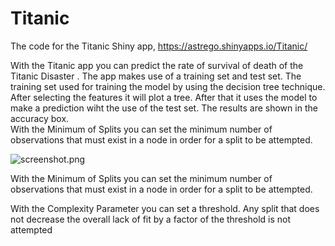 # Titanic
The code for the Titanic Shiny app, https://astrego.shinyapps.io/Titanic/


With the Titanic app you can predict the rate of survival of death of the Titanic Disaster . The app makes use of a training set and test set. The training set used for training the model by using the decision tree technique. After selecting the features it will plot a tree. After that it uses the model to make a prediction wiht the use of the test set. The results are shown in the accuracy box.  
With the Minimum of Splits you can set the minimum number of observations that must exist in a node in order for a split to be attempted. 

![screenshot.png](astrego.github.com/titanic/www/screenshot.png)



With the Minimum of Splits you can set the minimum number of observations that must exist in a node in order for a split to be attempted. 

With the Complexity Parameter you can set a threshold. Any split that does not decrease the overall lack of fit by a factor of the threshold is not attempted

